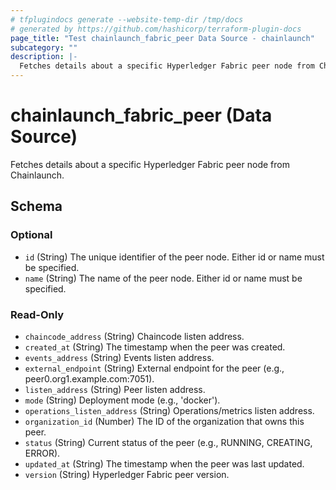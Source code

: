 ```yaml
---
# tfplugindocs generate --website-temp-dir /tmp/docs
# generated by https://github.com/hashicorp/terraform-plugin-docs
page_title: "Test chainlaunch_fabric_peer Data Source - chainlaunch"
subcategory: ""
description: |-
  Fetches details about a specific Hyperledger Fabric peer node from Chainlaunch.
---
```


# chainlaunch_fabric_peer (Data Source)

Fetches details about a specific Hyperledger Fabric peer node from Chainlaunch.



<!-- schema generated by tfplugindocs -->
## Schema

### Optional

- `id` (String) The unique identifier of the peer node. Either id or name must be specified.
- `name` (String) The name of the peer node. Either id or name must be specified.

### Read-Only

- `chaincode_address` (String) Chaincode listen address.
- `created_at` (String) The timestamp when the peer was created.
- `events_address` (String) Events listen address.
- `external_endpoint` (String) External endpoint for the peer (e.g., peer0.org1.example.com:7051).
- `listen_address` (String) Peer listen address.
- `mode` (String) Deployment mode (e.g., 'docker').
- `operations_listen_address` (String) Operations/metrics listen address.
- `organization_id` (Number) The ID of the organization that owns this peer.
- `status` (String) Current status of the peer (e.g., RUNNING, CREATING, ERROR).
- `updated_at` (String) The timestamp when the peer was last updated.
- `version` (String) Hyperledger Fabric peer version.
